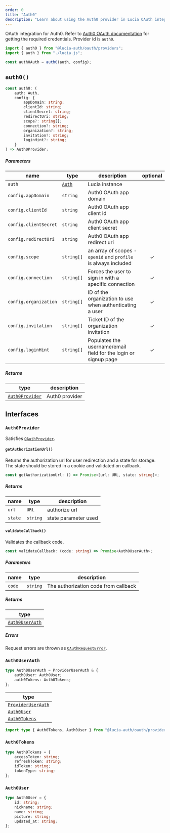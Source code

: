 ```yaml
---
order: 0
title: "Auth0"
description: "Learn about using the Auth0 provider in Lucia OAuth integration"
---
```


OAuth integration for Auth0. Refer to [Auth0 OAuth documentation](https://auth0.com/docs/get-started/authentication-and-authorization-flow/add-login-auth-code-flow) for getting the required credentials. Provider id is `auth0`.

```ts
import { auth0 } from "@lucia-auth/oauth/providers";
import { auth } from "./lucia.js";

const auth0Auth = auth0(auth, config);
```

## `auth0()`

```ts
const auth0: (
	auth: Auth,
	config: {
		appDomain: string;
		clientId: string;
		clientSecret: string;
		redirectUri: string;
		scope?: string[];
		connection?: string;
		organization?: string;
		invitation?: string;
		loginHint?: string;
	}
) => Auth0Provider;
```

##### Parameters

| name                  | type                                       | description                                                     | optional |
| --------------------- | ------------------------------------------ | --------------------------------------------------------------- | :------: |
| `auth`                | [`Auth`](/reference/lucia/interfaces/auth) | Lucia instance                                                  |          |
| `config.appDomain`    | `string`                                   | Auth0 OAuth app domain                                          |          |
| `config.clientId`     | `string`                                   | Auth0 OAuth app client id                                       |          |
| `config.clientSecret` | `string`                                   | Auth0 OAuth app client secret                                   |          |
| `config.redirectUri`  | `string`                                   | Auth0 OAuth app redirect uri                                    |          |
| `config.scope`        | `string[]`                                 | an array of scopes - `openid` and `profile` is always included  |    ✓     |
| `config.connection`   | `string[]`                                 | Forces the user to sign in with a specific connection           |    ✓     |
| `config.organization` | `string[]`                                 | ID of the organization to use when authenticating a user        |    ✓     |
| `config.invitation`   | `string[]`                                 | Ticket ID of the organization invitation                        |    ✓     |
| `config.loginHint`    | `string[]`                                 | Populates the username/email field for the login or signup page |    ✓     |

##### Returns

| type                              | description    |
| --------------------------------- | -------------- |
| [`Auth0Provider`](#auth0provider) | Auth0 provider |

## Interfaces

### `Auth0Provider`

Satisfies [`OAuthProvider`](/reference/oauth/interfaces#oauthprovider).

#### `getAuthorizationUrl()`

Returns the authorization url for user redirection and a state for storage. The state should be stored in a cookie and validated on callback.

```ts
const getAuthorizationUrl: () => Promise<[url: URL, state: string]>;
```

##### Returns

| name    | type     | description          |
| ------- | -------- | -------------------- |
| `url`   | `URL`    | authorize url        |
| `state` | `string` | state parameter used |

#### `validateCallback()`

Validates the callback code.

```ts
const validateCallback: (code: string) => Promise<Auth0UserAuth>;
```

##### Parameters

| name   | type     | description                          |
| ------ | -------- | ------------------------------------ |
| `code` | `string` | The authorization code from callback |

##### Returns

| type                              |
| --------------------------------- |
| [`Auth0UserAuth`](#auth0userauth) |

##### Errors

Request errors are thrown as [`OAuthRequestError`](/reference/oauth/interfaces#oauthrequesterror).

### `Auth0UserAuth`

```ts
type Auth0UserAuth = ProviderUserAuth & {
	auth0User: Auth0User;
	auth0Tokens: Auth0Tokens;
};
```

| type                                                               |
| ------------------------------------------------------------------ |
| [`ProviderUserAuth`](/reference/oauth/interfaces#provideruserauth) |
| [`Auth0User`](#auth0user)                                          |
| [`Auth0Tokens`](#auth0tokens)                                      |

```ts
import type { Auth0Tokens, Auth0User } from "@lucia-auth/oauth/providers";
```

### `Auth0Tokens`

```ts
type Auth0Tokens = {
	accessToken: string;
	refreshToken: string;
	idToken: string;
	tokenType: string;
};
```

### `Auth0User`

```ts
type Auth0User = {
	id: string;
	nickname: string;
	name: string;
	picture: string;
	updated_at: string;
};
```
